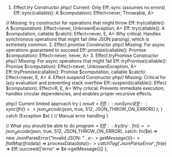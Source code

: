1. Effect.try Constructor
php// Current: Only Eff::sync (assumes no errors)
Eff::sync(callable(): A $computation): Effect<never, Throwable, A>

// Missing: try constructor for operations that might throw
Eff::try(callable(): A $computation): Effect<never, UnknownException, A>
Eff::try(callable(): A $computation, callable $catch): Effect<never, E, A>
Why critical: Handles synchronous operations that might fail (like JSON parsing), which is extremely common.
2. Effect.promise Constructor
php// Missing: For async operations guaranteed to succeed
Eff::promise(callable(): Promise $computation): Effect<never, never, A>
3. Effect.tryPromise Constructor
php// Missing: For async operations that might fail
Eff::tryPromise(callable(): Promise $computation): Effect<never, UnknownException, A>
Eff::tryPromise(callable(): Promise $computation, callable $catch): Effect<never, E, A>
4. Effect.suspend Constructor
php// Missing: Critical for lazy evaluation and preventing stack overflow
Eff::suspend(callable(): Effect $computation): Effect<R, E, A>
Why critical: Prevents immediate execution, handles circular dependencies, and enables proper recursive effects.

php// Current limited approach
try {
    $result = Eff::runSync(
        Eff::sync(fn() => json_decode($json, true, 512, JSON_THROW_ON_ERROR))
    );
} catch (Exception $e) {
    // Manual error handling
}

// What you should be able to do
$program = Eff::try(
    try: fn() => json_decode($json, true, 512, JSON_THROW_ON_ERROR),
    catch: fn($e) => new JsonParseError("Invalid JSON: " . $e->getMessage())
)->flatMap(fn($data) => 
    processData($data)
)->catchTag('JsonParseError', fn($e) => 
    Eff::succeed(['error' => $e->getMessage()])
);
